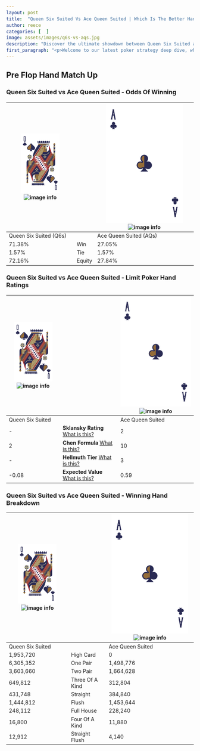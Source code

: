 ```yaml
---
layout: post
title:  "Queen Six Suited Vs Ace Queen Suited | Which Is The Better Hand In Poker? A Complete Guide"
author: reece
categories: [  ]
image: assets/images/q6s-vs-aqs.jpg
description: "Discover the ultimate showdown between Queen Six Suited and Ace Queen Suited in poker! Uncover the odds, strategies, and scenarios where one hand triumphs over the other. Get ready to up your poker game with this thrilling analysis."
first_paragraph: "<p>Welcome to our latest poker strategy deep dive, where we're pitting two distinct hands against each other in a high-stakes showdown: Queen Six Suited vs Ace Queen Suited.</p><p>In the dynamic world of poker, every decision counts, and knowing which hand holds the upper hand is key to your success at the table.</p><p>In this article, we'll dissect these two hands, explore the scenarios where one dominates the other, and equip you with the knowledge to make strategic choices that can tip the odds in your favor.</p><p>Get ready to unravel the intriguing dynamics of these poker hands and elevate your game to new heights.</p>"
---
```




[comment]: # (sp0)

## Pre Flop Hand Match Up

<div class="table hand-ratings" markdown="1"> 



### Queen Six Suited vs Ace Queen Suited - Odds Of Winning


    
| ![image info](assets/images/hand1/Q.png) ![image info](assets/images/hand1/6s.png) |  | ![image info](assets/images/hand2/A.png) ![image info](assets/images/hand2/Qs.png) |
| -------- | -------- | -------- |
| Queen Six Suited (Q6s) |  | Ace Queen Suited (AQs) |
| 71.38% | Win | 27.05% |
| 1.57% | Tie | 1.57% |
| 72.16% | Equity | 27.84% |




[comment]: # (sp1)



### Queen Six Suited vs Ace Queen Suited - Limit Poker Hand Ratings


    
| ![image info](assets/images/hand1/Q.png) ![image info](assets/images/hand1/6s.png) |  | ![image info](assets/images/hand2/A.png) ![image info](assets/images/hand2/Qs.png) |
| -------- | -------- | -------- |
| Queen Six Suited |  | Ace Queen Suited |
| - | **Sklansky Rating** [What is this?](/sklansky-rating-explained) | 2 |
| 2 | **Chen Formula** [What is this?](/chen-formula-explained) | 10 |
| - | **Hellmuth Tier** [What is this?](/Hellmuth-tier-explained) | 3 |
| -0.08 | **Expected Value** [What is this?](/expected-value-explained) | 0.59 |




[comment]: # (sp2)



### Queen Six Suited vs Ace Queen Suited - Winning Hand Breakdown


    
| ![image info](assets/images/hand1/Q.png) ![image info](assets/images/hand1/6s.png) |  | ![image info](assets/images/hand2/A.png) ![image info](assets/images/hand2/Qs.png) |
| -------- | -------- | -------- |
| Queen Six Suited |  | Ace Queen Suited |
| 1,953,720 | High Card | 0 |
| 6,305,352 | One Pair | 1,498,776 |
| 3,603,660 | Two Pair | 1,664,628 |
| 649,812 | Three Of A Kind | 312,804 |
| 431,748 | Straight | 384,840 |
| 1,444,812 | Flush | 1,453,644 |
| 248,112 | Full House | 228,240 |
| 16,800 | Four Of A Kind | 11,880 |
| 12,912 | Straight Flush | 4,140 |




[comment]: # (sp3)



</div>

[comment]: # (sp4)



[comment]: # (sp5)

